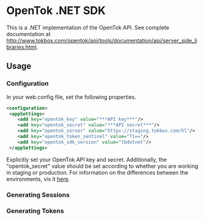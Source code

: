 # OpenTok .NET SDK
This is a .NET implementation of the OpenTok API. See complete documentation at http://www.tokbox.com/opentok/api/tools/documentation/api/server_side_libraries.html.

## Usage

### Configuration
In your web.config file, set the following properties. 

```xml
<configuration>
 <appSettings>
    <add key="opentok_key" value="***API key***"/>
    <add key="opentok_secret" value="***API secret***"/>
    <add key="opentok_server" value="https://staging.tokbox.com/hl"/>
    <add key="opentok_token_sentinel" value="T1=="/>
    <add key="opentok_sdk_version" value="tbdotnet"/>
 </appSettings>
```

Explicitly set your OpenTok API key and secret. Additionally, the "opentok_secret" value should be set according to whether you are working in staging or production. For information on the differences between the environments, vis it [here](http://www.tokbox.com/opentok/api/tools/js/documentation/overview/production.html).

### Generating Sessions


### Generating Tokens
